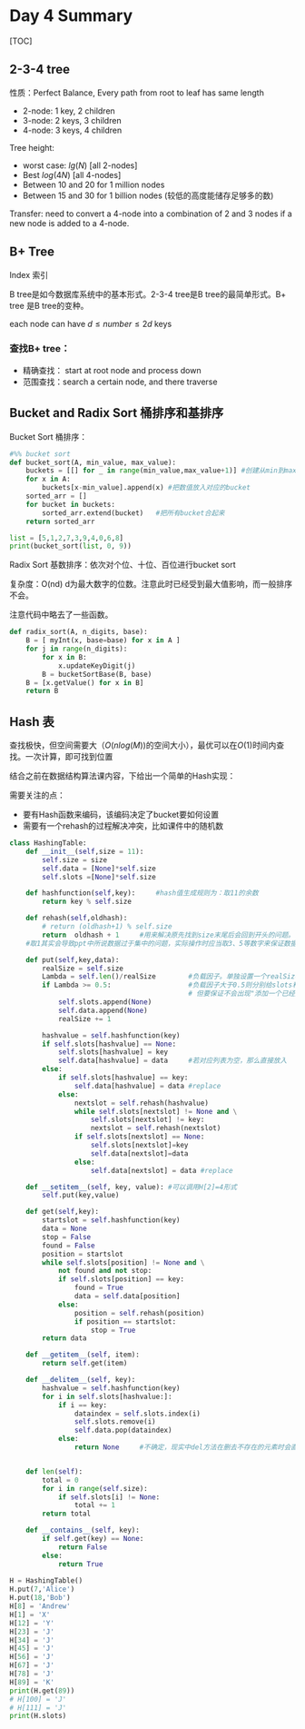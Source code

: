 # Day 4 Summary

[TOC]

## 2-3-4 tree

性质：Perfect Balance, Every path from root to leaf has same length

* 2-node: 1 key, 2 children
* 3-node: 2 keys, 3 children
* 4-node: 3 keys, 4 children

Tree height:

* worst case: $lg(N)$ [all 2-nodes]
* Best $log(4N)$ [all 4-nodes]
* Between 10 and 20 for 1 million nodes
* Between 15 and 30 for 1 billion nodes (较低的高度能储存足够多的数)

Transfer: need to convert a 4-node into a combination of 2 and 3 nodes if a new node is added to a 4-node.

## B+ Tree

Index 索引

B tree是如今数据库系统中的基本形式。2-3-4 tree是B tree的最简单形式。B+ tree 是B tree的变种。

each node can have $d\le number \le 2d$ keys

### 查找B+ tree：

* 精确查找：  start at root node and process down
* 范围查找：search a certain node, and there traverse

## Bucket and Radix Sort 桶排序和基排序

Bucket Sort 桶排序：

```python
#%% bucket sort
def bucket_sort(A, min_value, max_value):
    buckets = [[] for _ in range(min_value,max_value+1)] #创建从min到max每个值的bucket
    for x in A:
        buckets[x-min_value].append(x) #把数值放入对应的bucket
    sorted_arr = []
    for bucket in buckets:
        sorted_arr.extend(bucket)   #把所有bucket合起来
    return sorted_arr

list = [5,1,2,7,3,9,4,0,6,8]
print(bucket_sort(list, 0, 9))
```

Radix Sort 基数排序：依次对个位、十位、百位进行bucket sort

复杂度：O(nd) d为最大数字的位数。注意此时已经受到最大值影响，而一般排序不会。

注意代码中略去了一些函数。

```python
def radix_sort(A, n_digits, base):
    B = [ myInt(x, base=base) for x in A ]
    for j in range(n_digits):
        for x in B:
            x.updateKeyDigit(j)
        B = bucketSortBase(B, base)
    B = [x.getValue() for x in B]
    return B
```

 ## Hash 表

查找极快，但空间需要大（$O(n log(M))$的空间大小），最优可以在$O(1)$时间内查找。一次计算，即可找到位置

结合之前在数据结构算法课内容，下给出一个简单的Hash实现：

需要关注的点：

* 要有Hash函数来编码，该编码决定了bucket要如何设置
* 需要有一个rehash的过程解决冲突，比如课件中的随机数

```python
class HashingTable:         
    def __init__(self,size = 11):
        self.size = size
        self.data = [None]*self.size
        self.slots =[None]*self.size

    def hashfunction(self,key):     #hash值生成规则为：取11的余数
        return key % self.size

    def rehash(self,oldhash):
        # return (oldhash+1) % self.size
        return  oldhash + 1     #用来解决原先找到size末尾后会回到开头的问题。
    #取1其实会导致ppt中所说数据过于集中的问题，实际操作时应当取3、5等数字来保证数据相对分散，以提升效率。此处取1是为了方便阐述

    def put(self,key,data):
        realSize = self.size
        Lambda = self.len()/realSize        #负载因子。单独设置一个realSize来记录不断变化的列表长度
        if Lambda >= 0.5:                   #负载因子大于0.5则分别给slots和data列表后面添上一个新的元素。这个临界值其实可以修改，
                                            # 但要保证不会出现"添加一个已经无法解决问题"的情况，即lambda不能太过贴近1
            self.slots.append(None)
            self.data.append(None)
            realSize += 1

        hashvalue = self.hashfunction(key)
        if self.slots[hashvalue] == None:
            self.slots[hashvalue] = key
            self.data[hashvalue] = data     #若对应列表为空，那么直接放入
        else:
            if self.slots[hashvalue] == key:
                self.data[hashvalue] = data #replace
            else:
                nextslot = self.rehash(hashvalue)
                while self.slots[nextslot] != None and \
                    self.slots[nextslot] != key:
                    nextslot = self.rehash(nextslot)
                if self.slots[nextslot] == None:
                    self.slots[nextslot]=key
                    self.data[nextslot]=data
                else:
                    self.data[nextslot] = data #replace

    def __setitem__(self, key, value): #可以调用H[2]=4形式
        self.put(key,value)

    def get(self,key):
        startslot = self.hashfunction(key)
        data = None
        stop = False
        found = False
        position = startslot
        while self.slots[position] != None and \
            not found and not stop:
            if self.slots[position] == key:
                found = True
                data = self.data[position]
            else:
                position = self.rehash(position)
                if position == startslot:
                    stop = True
        return data

    def __getitem__(self, item):
        return self.get(item)

    def __delitem__(self, key):
        hashvalue = self.hashfunction(key)
        for i in self.slots[hashvalue:]:
            if i == key:
                dataindex = self.slots.index(i)
                self.slots.remove(i)
                self.data.pop(dataindex)
            else:
                return None     #不确定，现实中del方法在删去不存在的元素时会直接报错，这里填一个None来解决一下。


    def len(self):
        total = 0
        for i in range(self.size):
            if self.slots[i] != None:
                total += 1
        return total

    def __contains__(self, key):
        if self.get(key) == None:
            return False
        else:
            return True
          
H = HashingTable()
H.put(7,'Alice')
H.put(18,'Bob')
H[8] = 'Andrew'
H[1] = 'X'
H[12] = 'Y'
H[23] = 'J'
H[34] = 'J'
H[45] = 'J'
H[56] = 'J'
H[67] = 'J'
H[78] = 'J'
H[89] = 'K'
print(H.get(89))
# H[100] = 'J'
# H[111] = 'J'
print(H.slots)
```

